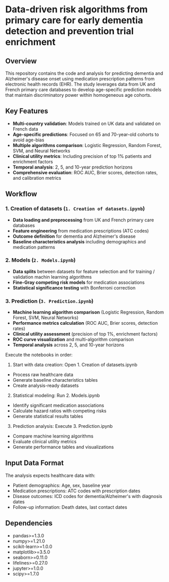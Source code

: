# Data-driven risk algorithms from primary care for early dementia detection and prevention trial enrichment

## Overview

This repository contains the code and analysis for predicting dementia and Alzheimer's disease onset using medication prescription patterns from electronic health records (EHR). The study leverages data from UK and French primary care databases to develop age-specific prediction models that maintain discriminatory power within homogeneous age cohorts.

## Key Features

- **Multi-country validation**: Models trained on UK data and validated on French data
- **Age-specific predictions**: Focused on 65 and 70-year-old cohorts to avoid age-bias
- **Multiple algorithms comparison**: Logistic Regression, Random Forest, SVM, and Neural Networks
- **Clinical utility metrics**: Including precision of top 1% patients and enrichment factors
- **Temporal analysis**: 2, 5, and 10-year prediction horizons
- **Comprehensive evaluation**: ROC AUC, Brier scores, detection rates, and calibration metrics

## Workflow

### 1. Creation of datasets (`1. Creation of datasets.ipynb`)
- **Data loading and preprocessing** from UK and French primary care databases
- **Feature engineering** from medication prescriptions (ATC codes)
- **Outcome definition** for dementia and Alzheimer's disease
- **Baseline characteristics analysis** including demographics and medication patterns

### 2. Models (`2. Models.ipynb`)
- **Data splits** between datasets for feature selection and for training / validation machin learning algorithms
- **Fine-Gray competing risk models** for medication associations
- **Statistical significance testing** with Bonferroni correction

### 3. Prediction (`3. Prediction.ipynb`)
- **Machine learning algorithm comparison** (Logistic Regression, Random Forest, SVM, Neural Networks)
- **Performance metrics calculation** (ROC AUC, Brier scores, detection rates)
- **Clinical utility assessment** (precision of top 1%, enrichment factors)
- **ROC curve visualization** and multi-algorithm comparison
- **Temporal analysis** across 2, 5, and 10-year horizons

Execute the notebooks in order:

1. Start with data creation: Open 1. Creation of datasets.ipynb
- Process raw healthcare data
- Generate baseline characteristics tables
- Create analysis-ready datasets
2. Statistical modeling: Run 2. Models.ipynb
- Identify significant medication associations
- Calculate hazard ratios with competing risks
- Generate statistical results tables
3. Prediction analysis: Execute 3. Prediction.ipynb
- Compare machine learning algorithms
- Evaluate clinical utility metrics
- Generate performance tables and visualizations

##  Input Data Format

The analysis expects healthcare data with:

- Patient demographics: Age, sex, baseline year
- Medication prescriptions: ATC codes with prescription dates
- Disease outcomes: ICD codes for dementia/Alzheimer's with diagnosis dates
- Follow-up information: Death dates, last contact dates

##  Dependencies

- pandas>=1.3.0
- numpy>=1.21.0
- scikit-learn>=1.0.0
- matplotlib>=3.5.0
- seaborn>=0.11.0
- lifelines>=0.27.0
- jupyter>=1.0.0
- scipy>=1.7.0
